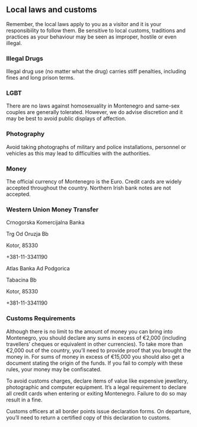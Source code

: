 ## Local laws and customs

Remember, the local laws apply to you as a visitor and it is your responsibility to follow them. Be sensitive to local customs, traditions and practices as your behaviour may be seen as improper, hostile or even illegal.

### **Illegal Drugs**

Illegal drug use (no matter what the drug) carries stiff penalties, including fines and long prison terms.

### **LGBT**

There are no laws against homosexuality in Montenegro and same-sex couples are generally tolerated. However, we do advise discretion and it may be best to avoid public displays of affection.

### **Photography**

Avoid taking photographs of military and police installations, personnel or vehicles as this may lead to difficulties with the authorities.

### **Money**

The official currency of Montenegro is the Euro. Credit cards are widely accepted throughout the country. Northern Irish bank notes are not accepted.

### **Western Union Money Transfer**

Crnogorska Komercijalna Banka

Trg Od Oruzja Bb

Kotor, 85330

+381-11-3341190

Atlas Banka Ad Podgorica

Tabacina Bb

Kotor, 85330

+381-11-3341190

### **Customs Requirements**

Although there is no limit to the amount of money you can bring into Montenegro, you should declare any sums in excess of €2,000 (including travellers’ cheques or equivalent in other currencies). To take more than €2,000 out of the country, you’ll need to provide proof that you brought the money in. For sums of money in excess of €15,000 you should also get a document stating the origin of the funds. If you fail to comply with these rules, your money may be confiscated.

To avoid customs charges, declare items of value like expensive jewellery, photographic and computer equipment. It’s a legal requirement to declare all credit cards when entering or exiting Montenegro. Failure to do so may result in a fine.

Customs officers at all border points issue declaration forms. On departure, you’ll need to return a certified copy of this declaration to customs.